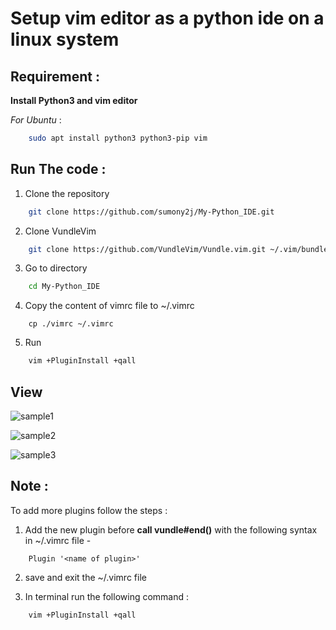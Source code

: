 # Setup vim editor as a python ide on a linux system

## Requirement :

**Install Python3 and vim editor**

*For Ubuntu* :
```bash
	sudo apt install python3 python3-pip vim
```
## Run The code :

1. Clone the repository
```bash
    git clone https://github.com/sumony2j/My-Python_IDE.git
```
2. Clone VundleVim
```bash
    git clone https://github.com/VundleVim/Vundle.vim.git ~/.vim/bundle/Vundle.vim
```
3. Go to directory
```bash
    cd My-Python_IDE
```
4. Copy the content of vimrc file to ~/.vimrc
```
    cp ./vimrc ~/.vimrc
```
5. Run
```bash
    vim +PluginInstall +qall
```
## View 

![sample1](https://user-images.githubusercontent.com/64437345/186928774-0237a2a6-3daa-4b32-a48a-201712113733.png)

![sample2](https://user-images.githubusercontent.com/64437345/186928839-41d39f34-f10f-4da6-8bfc-9c1692dc8f6c.png)

![sample3](https://user-images.githubusercontent.com/64437345/186928924-717d42c6-a5d2-407f-b6f3-4e4ae987e43b.png)


## Note :

To add more plugins follow the steps :

1. Add the new plugin before **call vundle#end()** with the following syntax in ~/.vimrc file -
```
    Plugin '<name of plugin>'
```
2. save and exit the ~/.vimrc file

3. In terminal run the following command :
```
    vim +PluginInstall +qall
```
